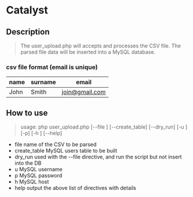 # Catalyst

## Description
> The user_upload.php will accepts and processes the CSV file.
> The parsed file data will be inserted into a MySQL database.

### csv file format (email is unique)

| name   | surname  | email          |
| ------ | -----    |----------------|
| John   | Smith    |join@gmail.com  |

## How to use
> usage: php user_upload.php [--file <filename>] [--create_table]
    [--dry_run] [-u <username>] [-p] [-h <hostname>] [--help]

- file             name of the CSV to be parsed
- create_table     MySQL users table to be built
- dry_run          used with the --file directive, and run the script but not insert into the DB
- u                MySQL username
- p                MySQL password
- h                MySQL host
- help             output the above list of directives with details